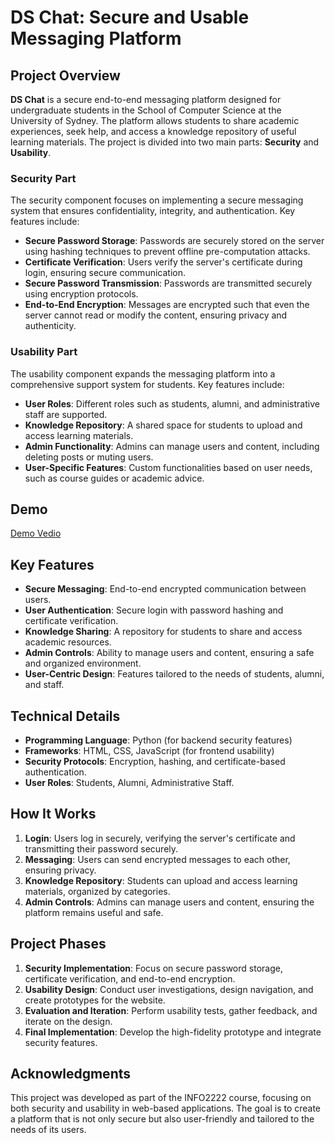 # DS Chat: Secure and Usable Messaging Platform

## Project Overview
**DS Chat** is a secure end-to-end messaging platform designed for undergraduate students in the School of Computer Science at the University of Sydney. The platform allows students to share academic experiences, seek help, and access a knowledge repository of useful learning materials. The project is divided into two main parts: **Security** and **Usability**.

### Security Part
The security component focuses on implementing a secure messaging system that ensures confidentiality, integrity, and authentication. Key features include:
- **Secure Password Storage**: Passwords are securely stored on the server using hashing techniques to prevent offline pre-computation attacks.
- **Certificate Verification**: Users verify the server's certificate during login, ensuring secure communication.
- **Secure Password Transmission**: Passwords are transmitted securely using encryption protocols.
- **End-to-End Encryption**: Messages are encrypted such that even the server cannot read or modify the content, ensuring privacy and authenticity.

### Usability Part
The usability component expands the messaging platform into a comprehensive support system for students. Key features include:
- **User Roles**: Different roles such as students, alumni, and administrative staff are supported.
- **Knowledge Repository**: A shared space for students to upload and access learning materials.
- **Admin Functionality**: Admins can manage users and content, including deleting posts or muting users.
- **User-Specific Features**: Custom functionalities based on user needs, such as course guides or academic advice.

## Demo
[Demo Vedio](Demo/functionality_demo.mov)

## Key Features
- **Secure Messaging**: End-to-end encrypted communication between users.
- **User Authentication**: Secure login with password hashing and certificate verification.
- **Knowledge Sharing**: A repository for students to share and access academic resources.
- **Admin Controls**: Ability to manage users and content, ensuring a safe and organized environment.
- **User-Centric Design**: Features tailored to the needs of students, alumni, and staff.

## Technical Details
- **Programming Language**: Python (for backend security features)
- **Frameworks**: HTML, CSS, JavaScript (for frontend usability)
- **Security Protocols**: Encryption, hashing, and certificate-based authentication.
- **User Roles**: Students, Alumni, Administrative Staff.

## How It Works
1. **Login**: Users log in securely, verifying the server's certificate and transmitting their password securely.
2. **Messaging**: Users can send encrypted messages to each other, ensuring privacy.
3. **Knowledge Repository**: Students can upload and access learning materials, organized by categories.
4. **Admin Controls**: Admins can manage users and content, ensuring the platform remains useful and safe.

## Project Phases
1. **Security Implementation**: Focus on secure password storage, certificate verification, and end-to-end encryption.
2. **Usability Design**: Conduct user investigations, design navigation, and create prototypes for the website.
3. **Evaluation and Iteration**: Perform usability tests, gather feedback, and iterate on the design.
4. **Final Implementation**: Develop the high-fidelity prototype and integrate security features.

## Acknowledgments
This project was developed as part of the INFO2222 course, focusing on both security and usability in web-based applications. The goal is to create a platform that is not only secure but also user-friendly and tailored to the needs of its users.

